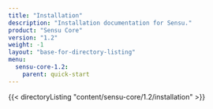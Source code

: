 ```yaml
---
title: "Installation"
description: "Installation documentation for Sensu."
product: "Sensu Core"
version: "1.2"
weight: -1
layout: "base-for-directory-listing"
menu:
  sensu-core-1.2:
    parent: quick-start
---
```


{{< directoryListing "content/sensu-core/1.2/installation" >}}
